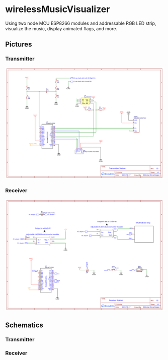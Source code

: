 # wirelessMusicVisualizer
Using two node MCU ESP8266 modules and addressable RGB LED strip, visualize the music, display animated flags, and more.
## Pictures
### Transmitter
![Transmitter Schematic](./Transmitter.svg)

### Receiver
![Receiver Schematic](./Receiver.svg)

## Schematics
### Transmitter

### Receiver
